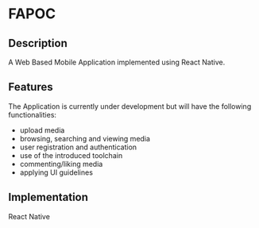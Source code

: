 # FAPOC

## Description

A Web Based Mobile Application implemented using React Native.

## Features

The Application is currently under development but will have the following functionalities:

- upload media
- browsing, searching and viewing media
- user registration and authentication
- use of the introduced toolchain
- commenting/liking media
- applying UI guidelines

## Implementation

React Native